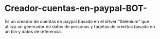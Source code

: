 # Creador-cuentas-en-paypal-BOT-
Es un creador de cuentas en paypal basado en el driver "Selenium" que utiliza un generador de datos de personas y tarjetas de creditos basada en un bin y datos de referencia.
